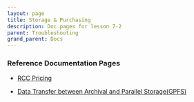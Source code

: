 ```yaml
---
layout: page
title: Storage & Purchasing
description: Doc pages for lesson 7-2
parent: Troubleshooting
grand_parent: Docs
---
```


### Reference Documentation Pages

- <a href="https://acct.rcc.fsu.edu/pricing"> RCC Pricing </a>

- <a href="https://docs.rcc.fsu.edu/storage/data-transfer/#data-transfer-between-gpfs-and-archival-systems"> Data Transfer between Archival and Parallel Storage(GPFS) </a>
